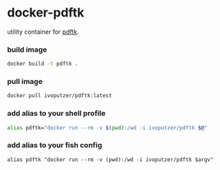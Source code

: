 docker-pdftk
===
utility container for [pdftk](https://www.pdflabs.com/tools/pdftk-the-pdf-toolkit/).

### build image
```sh
docker build -t pdftk .
```

### pull image
```sh
docker pull ivoputzer/pdftk:latest
```

### add alias to your shell profile
```sh
alias pdftk="docker run --rm -v $(pwd):/wd -i ivoputzer/pdftk $@"
```

### add alias to your fish config
```fish
alias pdftk "docker run --rm -v (pwd):/wd -i ivoputzer/pdftk $argv"
```
